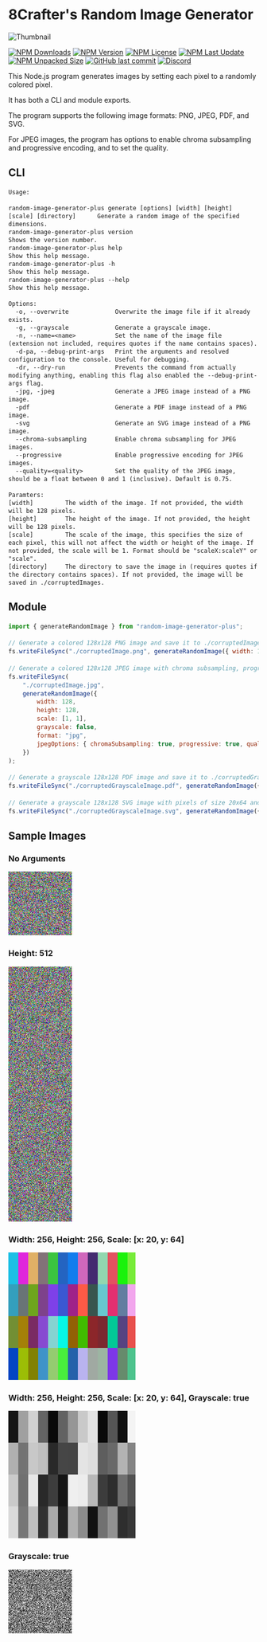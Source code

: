 # 8Crafter's Random Image Generator

![Thumbnail](./assets/thumbnail.png)

[![NPM Downloads](https://img.shields.io/npm/d18m/random-image-generator-plus)](https://npmjs.com/package/random-image-generator-plus)
[![NPM Version](https://img.shields.io/npm/v/random-image-generator-plus)](https://npmjs.com/package/random-image-generator-plus)
[![NPM License](https://img.shields.io/npm/l/random-image-generator-plus)](https://npmjs.com/package/random-image-generator-plus)
[![NPM Last Update](https://img.shields.io/npm/last-update/random-image-generator-plus)](https://npmjs.com/package/random-image-generator-plus)
[![NPM Unpacked Size](https://img.shields.io/npm/unpacked-size/random-image-generator-plus)](https://npmjs.com/package/random-image-generator-plus)
[![GitHub last commit](https://img.shields.io/github/last-commit/8Crafter-Studios/random-image-generator)](https://github.com/8Crafter-Studios/random-image-generator/commits/main)
[![Discord](https://img.shields.io/discord/1213197616570048512?logo=discord&label=discord&link=https%3A%2F%2Fdiscord.gg%2FjrCTeHGuhx)](https://discord.gg/jrCTeHGuhx)

This Node.js program generates images by setting each pixel to a randomly colored pixel.

It has both a CLI and module exports.

The program supports the following image formats: PNG, JPEG, PDF, and SVG.

For JPEG images, the program has options to enable chroma subsampling and progressive encoding, and to set the quality.

## CLI

```
Usage:

random-image-generator-plus generate [options] [width] [height] [scale] [directory]      Generate a random image of the specified dimensions.
random-image-generator-plus version                                                      Shows the version number.
random-image-generator-plus help                                                         Show this help message.
random-image-generator-plus -h                                                           Show this help message.
random-image-generator-plus --help                                                       Show this help message.

Options:
  -o, --overwrite             Overwrite the image file if it already exists.
  -g, --grayscale             Generate a grayscale image.
  -n, --name=<name>           Set the name of the image file (extension not included, requires quotes if the name contains spaces).
  -d-pa, --debug-print-args   Print the arguments and resolved configuration to the console. Useful for debugging.
  -dr, --dry-run              Prevents the command from actually modifying anything, enabling this flag also enabled the --debug-print-args flag.
  -jpg, -jpeg                 Generate a JPEG image instead of a PNG image.
  -pdf                        Generate a PDF image instead of a PNG image.
  -svg                        Generate an SVG image instead of a PNG image.
  --chroma-subsampling        Enable chroma subsampling for JPEG images.
  --progressive               Enable progressive encoding for JPEG images.
  --quality=<quality>         Set the quality of the JPEG image, should be a float between 0 and 1 (inclusive). Default is 0.75.

Paramters:
[width]         The width of the image. If not provided, the width will be 128 pixels.
[height]        The height of the image. If not provided, the height will be 128 pixels.
[scale]         The scale of the image, this specifies the size of each pixel, this will not affect the width or height of the image. If not provided, the scale will be 1. Format should be "scaleX:scaleY" or "scale".
[directory]     The directory to save the image in (requires quotes if the directory contains spaces). If not provided, the image will be saved in ./corruptedImages.
```

## Module

```js
import { generateRandomImage } from "random-image-generator-plus";

// Generate a colored 128x128 PNG image and save it to ./corruptedImage.png.
fs.writeFileSync("./corruptedImage.png", generateRandomImage({ width: 128, height: 128, scale: [1, 1], grayscale: false }));

// Generate a colored 128x128 JPEG image with chroma subsampling, progressive encoding, and maximum quality and save it to ./corruptedImage.jpg.
fs.writeFileSync(
    "./corruptedImage.jpg",
    generateRandomImage({
        width: 128,
        height: 128,
        scale: [1, 1],
        grayscale: false,
        format: "jpg",
        jpegOptions: { chromaSubsampling: true, progressive: true, quality: 1 },
    })
);

// Generate a grayscale 128x128 PDF image and save it to ./corruptedGrayscaleImage.pdf.
fs.writeFileSync("./corruptedGrayscaleImage.pdf", generateRandomImage({ width: 128, height: 128, scale: [1, 1], grayscale: true, format: "pdf" }));

// Generate a grayscale 128x128 SVG image with pixels of size 20x64 and save it to ./corruptedGrayscaleImage.svg.
fs.writeFileSync("./corruptedGrayscaleImage.svg", generateRandomImage({ width: 128, height: 128, scale: [20, 64], grayscale: true, format: "svg" }));
```

## Sample Images

### No Arguments

![No Arguments](./sample_images/no-args.png)

### Height: 512

![Height: 512](./sample_images/height-512.png)

### Width: 256, Height: 256, Scale: [x: 20, y: 64]

![Scale: [x: 20, y: 64]](./sample_images/scale-20-64.png)

### Width: 256, Height: 256, Scale: [x: 20, y: 64], Grayscale: true

![Scale: [x: 20, y: 64], Grayscale: true](./sample_images/scale-20-64-grayscale-true.png)

### Grayscale: true

![Grayscale: true](./sample_images/grayscale-true.png)
